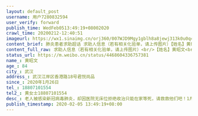 ```yaml
---
layout: default_post
username: 用户7280832594
user_verify: forward
publish_time: WedFeb0513:49:19+08002020
crawl_time: 20200212-12:40:51
imageurl: https://wx1.sinaimg.cn/orj360/007WJD9Mgy1gblh8a8jewj313k0u0q4w.jpg,https://wx1.sinaimg.cn/orj360/007WJD9Mgy1gblh8ajzxpj30u0166jtn.jpg
content_brief: 肺炎患者求助超话 求助人信息（若有相关化验单，请上传图片）【姓名】黄昭文【年龄】84【所在城市】武汉【所在小区、社区】武汉江岸区香港路18号君悦尚品【患病时间】2020年1月26日【联系方式】18807101554【其他紧急联系人】黄女士18807101554【病情描述】老人被感染新冠病毒肺炎，却因医 ...全文
content_full_raw: 求助人信息（若有相关化验单，请上传图片）<br/>【姓名】黄昭文<br/>【年龄】84<br/>【所在城市】武汉<br/>【所在小区、社区】武汉江岸区香港路18号君悦尚品<br/>【患病时间】2020年1月26日<br/>【联系方式】18807101554<br/>【其他紧急联系人】黄女士18807101554<br/>【病情描述】老人被感染新冠病毒肺炎，却因医院无床位拒绝收治只能在家等死，请救救他们吧！1月24日（大年三十）在这个疫情爆发的关键时期我父亲（86岁）出现发热症状，过了两天我母亲（84岁）也开始发烧37度6，当时她宽慰自己是普通感冒过两天就会好，政府也号召轻症在家隔离，到医院环境复杂容易交叉感染，于是在家自行服药未寻医。没想到丝毫不见好转反而愈发严重，隔天体温就升到38度5，换了多种常见药起不了作用，一直以这样的温度烧到现在，还伴随呼吸困难上气不接下气的症状，药物帮不了她仅靠家里一个简陋的小吸氧机支撑着，母亲说没有这个吸氧机恐怕活不到现在了。大前天带母亲到武汉市中山医院做CT，显示双肺呈多发网格及毛玻璃样密度影，典型的新冠病毒感染，医院没有床位配了针剂打，不见好转。普通人都不能忍受连烧十几天，难以想象一个本身就有心脏病高血压的老人是怎么度过这段日子的，连续高烧呼吸困难难以诉说孤独的忍受痛苦，想到就让人心里很不好受。早联系过武汉各区大小医院，不是床位已满就是不接占线，要么推脱先联系社区；社区说现在发病的人很多，他们要先收集上报街道，街道再上报办事处，最后再由办事处逐一分配。一个社区工作人员直言相劝等办好病人早不行了，叫我们联系救护车拖到医院；救护车则说没有床位他们不会送。就这样互相踢皮球。再三向社区求助，社区说现在只有隔离处，而且那里没有医护没有药饭菜也不好，药家属自己送，在那里什么时候被转到医院不知道，可能连家里的环境都不如。今天在肺炎超话看到一个人的父亲大伯都被感染送至隔离，隔离环境和社区人员说的一样，大伯第二天早上就死在房里下午都没人管，她父亲看到害怕逃回来了。一个没有医护人员缺乏药物的三不管地带，把病人集中一起不是等死吗？每天新闻播报医院有富余床位、不断有治愈的人出院，一片大好的趋势，为什么我感受不到？倒是武汉肺炎求助超话每天都在增长。希望看到的人在有条件的情况下帮帮我的母亲吧，多谢了！联系电话18807101554黄女士
status_url: https://m.weibo.cn/status/4468604336757381
name_: 黄昭文
age_: 84
city_: 武汉
address_: 武汉江岸区香港路18号君悦尚品
since_: 2020年1月26日
tel_: 18807101554
tel2_: 黄女士18807101554
desc_: 老人被感染新冠病毒肺炎，却因医院无床位拒绝收治只能在家等死，请救救他们吧！1月24日（大年三十）在这个疫情爆发的关键时期我父亲（86岁）出现发热症状，过了两天我母亲（84岁）也开始发烧37度6，当时她宽慰自己是普通感冒过两天就会好，政府也号召轻症在家隔离，到医院环境复杂容易交叉感染，于是在家自行服药未寻医。没想到丝毫不见好转反而愈发严重，隔天体温就升到38度5，换了多种常见药起不了作用，一直以这样的温度烧到现在，还伴随呼吸困难上气不接下气的症状，药物帮不了她仅靠家里一个简陋的小吸氧机支撑着，母亲说没有这个吸氧机恐怕活不到现在了。大前天带母亲到武汉市中山医院做CT，显示双肺呈多发网格及毛玻璃样密度影，典型的新冠病毒感染，医院没有床位配了针剂打，不见好转。普通人都不能忍受连烧十几天，难以想象一个本身就有心脏病高血压的老人是怎么度过这段日子的，连续高烧呼吸困难难以诉说孤独的忍受痛苦，想到就让人心里很不好受。早联系过武汉各区大小医院，不是床位已满就是不接占线，要么推脱先联系社区；社区说现在发病的人很多，他们要先收集上报街道，街道再上报办事处，最后再由办事处逐一分配。一个社区工作人员直言相劝等办好病人早不行了，叫我们联系救护车拖到医院；救护车则说没有床位他们不会送。就这样互相踢皮球。再三向社区求助，社区说现在只有隔离处，而且那里没有医护没有药饭菜也不好，药家属自己送，在那里什么时候被转到医院不知道，可能连家里的环境都不如。今天在肺炎超话看到一个人的父亲大伯都被感染送至隔离，隔离环境和社区人员说的一样，大伯第二天早上就死在房里下午都没人管，她父亲看到害怕逃回来了。一个没有医护人员缺乏药物的三不管地带，把病人集中一起不是等死吗？每天新闻播报医院有富余床位、不断有治愈的人出院，一片大好的趋势，为什么我感受不到？倒是武汉肺炎求助超话每天都在增长。希望看到的人在有条件的情况下帮帮我的母亲吧，多谢了！联系电话18807101554黄女士
publish_timestamp: 2020-02-05 13:49:19+08:00
---
```

